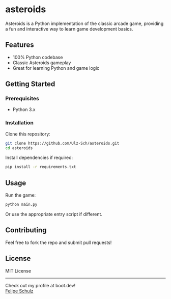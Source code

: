 # asteroids

Asteroids is a Python implementation of the classic arcade game, providing a fun and interactive way to learn game development basics.

## Features

- 100% Python codebase
- Classic Asteroids gameplay
- Great for learning Python and game logic

## Getting Started

### Prerequisites

- Python 3.x

### Installation

Clone this repository:

```bash
git clone https://github.com/Ulz-Sch/asteroids.git
cd asteroids
```

Install dependencies if required:

```bash
pip install -r requirements.txt
```

## Usage

Run the game:

```bash
python main.py
```

Or use the appropriate entry script if different.

## Contributing

Feel free to fork the repo and submit pull requests!

## License

MIT License

---

Check out my profile at boot.dev!  
[Felipe Schulz](https://www.boot.dev/u/felipe_schulz)
